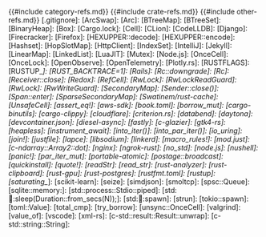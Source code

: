 {{#include category-refs.md}}
{{#include crate-refs.md}}
{{#include other-refs.md}}
[.gitignore]:
[ArcSwap]:
[Arc]:
[BTreeMap]:
[BTreeSet]:
[BinaryHeap]:
[Box]:
[Cargo.lock]:
[Cell]:
[CLion]:
[CodeLLDB]:
[Django]:
[Firecracker]:
[Firefox]:
[HEXUPPER::decode]:
[HEXUPPER::encode]:
[Hashset]:
[HopSlotMap]:
[HttpClient]:
[IndexSet]:
[IntelliJ]:
[Jekyll]:
[LinearMap]:
[LinkedList]:
[LuaJIT]:
[Mutex]:
[Node.js]:
[OnceCell]:
[OnceLock]:
[OpenObserve]:
[OpenTelemetry]:
[Plotly.rs]:
[RUSTFLAGS]:
[RUSTUP_*]:
[RUST_BACKTRACE=1]:
[Rails]:
[Rc::downgrade]:
[Rc]:
[Receiver::close]:
[Redox]:
[RefCell]:
[RwLock<Arc>]:
[RwLockReadGuard]:
[RwLock]:
[RwWriteGuard]:
[SecondaryMap]:
[Sender::close()]:
[Span::enter]:
[SparseSecondaryMap]:
[Swatinem/rust-cache]:
[UnsafeCell]:
[assert_eq!]:
[aws-sdk]:
[book.toml]:
[borrow_mut]:
[cargo-binutils]:
[cargo-clippy]:
[cloudflare]:
[criterion.rs]:
[databend]:
[daytona]:
[devcontainer.json]:
[diesel-async]:
[fastly]:
[c-glazier]:
[gtk4-rs]:
[heapless]:
[instrument_await]:
[into_iter()]:
[into_par_iter()]:
[io_uring]:
[join!]:
[justfile]:
[lapce]:
[libsodium]:
[linkerd]:
[macro_rules!]:
[mod.just]:
[c-ndarray::Array2::dot]:
[nginx]:
[ngrok-rust]:
[no_std]:
[node.js]:
[nushell]:
[panic!]:
[par_iter_mut]:
[portable-atomic]:
[postage::broadcast]:
[quickinstall]:
[quote!]:
[readStr]:
[read_str]:
[rust-analyzer]:
[rust-clipboard]:
[rust-gpu]:
[rust-postgres]:
[rustfmt.toml]:
[rustup]:
[saturating_*]:
[scikit-learn]:
[seize]:
[simdjson]:
[smoltcp]:
[spsc::Queue]:
[sqlite::memory:]:
[std::process::Stdio::piped]:
[std::thread::sleep(Duration::from_secs(N));]:
[std::thread::spawn]:
[strun]:
[tokio::spawn]:
[toml::Value]:
[total_cmp]:
[try_borrow]:
[unsync::OnceCell]:
[valgrind]:
[value_of]:
[vscode]:
[xml-rs]:
[c-std::result::Result::unwrap]:
[c-std::string::String]:
